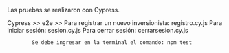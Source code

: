 Las pruebas se realizaron con Cypress.

Cypress >> e2e >> 
                    Para registrar un nuevo inversionista: registro.cy.js
                    Para iniciar sesión: sesion.cy.js
                    Para cerrar sesión: cerrarsesion.cy.js

            Se debe ingresar en la terminal el comando: npm test 
            